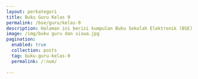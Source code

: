 ```yaml
---
layout: perkategori
title: Buku Guru Kelas 9
permalink: /bse/guru/kelas-9
description: Halaman ini berisi kumpulan Buku Sekolah Elektronik (BSE) Buku Guru Satuan Pendidikan SMP Kelas 9.
image: /img/buku guru dan siswa.jpg
pagination: 
  enabled: true
  collection: posts
  tag: buku-guru-kelas-9
  permalink: /:num/
  
---
```

